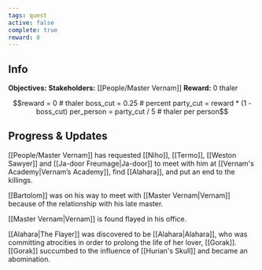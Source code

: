 ```yaml
---
tags: quest
active: false
complete: true
reward: 0
---
```


## Info
**Objectives:** 
**Stakeholders:** [[People/Master Vernam]]
**Reward:**  0 thaler
```math
reward = 0 # thaler
boss_cut = 0.25 # percent
party_cut = reward * (1 - boss_cut)
per_person = party_cut / 5 # thaler per person
```

## Progress & Updates
[[People/Master Vernam]] has requested [[Niho]], [[Termo]], [[Weston Sawyer]] and [[Ja-door Freumage|Ja-door]] to meet with him at [[Vernam's Academy|Vernam’s Academy]], find [[Alahara]], and put an end to the killings.

[[Bartolom]] was on his way to meet with [[Master Vernam|Vernam]] because of the relationship with his late master.

[[Master Vernam|Vernam]] is found flayed in his office.

[[Alahara|The Flayer]] was discovered to be [[Alahara|Alahara]], who was committing atrocities in order to prolong the life of her lover, [[Gorak]]. [[Gorak]] succumbed to the influence of [[Hurian's Skull]] and became an abomination.